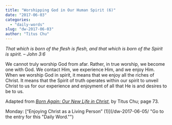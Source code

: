 ```yaml
---
title: "Worshipping God in Our Human Spirit (6)"
date: "2017-06-03"
categories: 
  - "daily-words"
slug: "dw-2017-06-03"
author: "Titus Chu"
---
```


_That which is born of the flesh is flesh, and that which is born of the Spirit is spirit._ _– John 3:6_

We cannot truly worship God from afar. Rather, in true worship, we become one with God. We contact Him, we experience Him, and we enjoy Him. When we worship God in spirit, it means that we enjoy all the riches of Christ. It means that the Spirit of truth operates within our spirit to unveil Christ to us for our experience and enjoyment of all that He is and desires to be to us.

Adapted from _[Born Again: Our New Life in Christ](/book-born-again/ "Go to the listing for this book.")_, by Titus Chu; page 73.

Monday: [“Enjoying Christ as a Living Person” (1)](/dw-2017-06-05/ "Go to the entry for this "Daily Word."")

